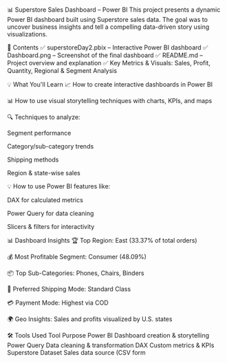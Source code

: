📊 Superstore Sales Dashboard – Power BI
This project presents a dynamic Power BI dashboard built using Superstore sales data. The goal was to uncover business insights and tell a compelling data-driven story using visualizations.

📁 Contents
✅ superstoreDay2.pbix – Interactive Power BI dashboard
✅ Dashboard.png – Screenshot of the final dashboard
✅ README.md – Project overview and explanation
✅ Key Metrics & Visuals: Sales, Profit, Quantity, Regional & Segment Analysis

💡 What You'll Learn
📈 How to create interactive dashboards in Power BI

📊 How to use visual storytelling techniques with charts, KPIs, and maps

🔍 Techniques to analyze:

Segment performance

Category/sub-category trends

Shipping methods

Region & state-wise sales

💡 How to use Power BI features like:

DAX for calculated metrics

Power Query for data cleaning

Slicers & filters for interactivity

📊 Dashboard Insights
🏆 Top Region: East (33.37% of total orders)

💰 Most Profitable Segment: Consumer (48.09%)

📦 Top Sub-Categories: Phones, Chairs, Binders

🚚 Preferred Shipping Mode: Standard Class

💳 Payment Mode: Highest via COD

🌍 Geo Insights: Sales and profits visualized by U.S. states

🛠 Tools Used
Tool	Purpose
Power BI	Dashboard creation & storytelling
Power Query	Data cleaning & transformation
DAX	Custom metrics & KPIs
Superstore Dataset	Sales data source (CSV form
